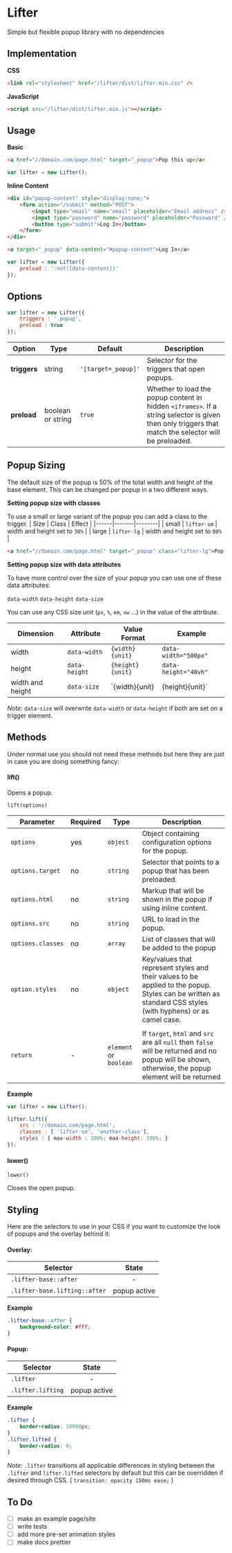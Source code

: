 # Lifter
Simple but flexible popup library with no dependencies  

## Implementation
**CSS**
```html
<link rel="stylesheet" href="/lifter/dist/lifter.min.css" />
```  
**JavaScript**
```html
<script src="/lifter/dist/lifter.min.js"></script>
```



## Usage

**Basic**
```html
<a href="//domain.com/page.html" target="_popup">Pop this up</a>
```

```javascript
var lifter = new Lifter();
```


**Inline Content**
```html
<div id="popup-content" style="display:none;">
	<form action="/submit" method="POST">
    	<input type="email" name="email" placeholder="Email address" /><br />
        <input type="password" name="password" placeholder="Password" /><br />
        <button type="submit">Log In</button>
    </form>
</div>

<a target="_popup" data-content="#popup-content">Log In</a>
```
```javascript
var lifter = new Lifter({
	preload : ':not([data-content])'
});
```


## Options
```javascript
var lifter = new Lifter({
	triggers : '.popup',
	preload : true
});
```


| Option | Type   | Default | Description |
|--------|--------|---------|-------------|
| **triggers** | string | `'[target=_popup]'` | Selector for the triggers that open popups. |
| **preload** | boolean or string | `true` | Whether to load the popup content in hidden `<iframes>`. If a string selector is given then only triggers that match the selector will be preloaded. |



## Popup Sizing

The default size of the popup is 50% of the total width and height of the base element.
This can be changed per popup in a two different ways.

**Setting popup size with classes**

To use a small or large variant of the popup you can add a class to the trigger.
| Size | Class | Effect |
|------|-------|--------|
| small | `lifter-sm` | width and height set to `30%` |
| large | `lifter-lg` | width and height set to `80%` |

```html
<a href="//domain.com/page.html" target="_popup" class="lifter-lg">Pop this up huge</a>
```


**Setting popup size with data attributes**

To have more control over the size of your popup you can use one of these data attributes:

`data-width` `data-height` `data-size`


You can use any CSS size unit (`px`, `%`, `em`, `vw` ...) in the value of the attribute.

| Dimension | Attribute | Value Format | Example |
|-----------|-----------|--------|---------|
| width | `data-width` | `{width}{unit}` | `data-width="500px"` |
| height | `data-height` | `{height}{unit}` | `data-height="40vh"` |
| width and height | `data-size` | `{width}{unit}|{height}{unit}` | `data-size="75%|450px"` |

_Note:_ `data-size` will overwrite `data-width` or `data-height` if both are set on a trigger element.



## Methods

Under normal use you should not need these methods but here they are just in case you are doing something fancy:


#### lift()

Opens a popup.

`lift(options)`


| Parameter | Required | Type | Description |
|-----------|----------|------|-------------|
| `options` | yes | `object` | Object containing configuration options for the popup. |
| `options.target` | no | `string` | Selector that points to a popup that has been preloaded. |
| `options.html` | no | `string` | Markup that will be shown in the popup if using inline content. |
| `options.src` | no | `string` | URL to load in the popup. |
| `options.classes` | no | `array` | List of classes that will be added to the popup |
| `option.styles` | no | `object` | Key/values that represent styles and their values to be applied to the popup. Styles can be written as standard CSS styles (with hyphens) or as camel case. |
|  |   |   |   |
| `return` | - | `element` or `boolean` | If `target`, `html` and `src` are all `null` then `false` will be returned and no popup will be shown, otherwise, the popup element will be returned |

**Example**
```javascript
var lifter = new Lifter();

lifter.lift({
	src : '//domain.com/page.html',
    classes : [ 'lifter-sm', 'another-class'],
    styles : { max-width : 100%; max-height: 100%; }
});
```


#### lower()
`lower()`

Closes the open popup.


## Styling

Here are the selectors to use in your CSS if you want to customize the look of popups and the overlay behind it:

#### Overlay:
| Selector | State |
|----------|:-----:|
| `.lifter-base::after` | - |
| `.lifter-base.lifting::after` | popup active |

**Example**
```css
.lifter-base::after {
	background-color: #fff;
}
```

#### Popup:
| Selector | State |
|----------|:-----:|
| `.lifter` | - |
| `.lifter.lifting` | popup active |

**Example**
```css
.lifter {
	border-radius: 10000px;
}
.lifter.lifted {
	border-radius: 0;
}
```

_Note:_ `.lifter` transitions all applicable differences in styling between the `.lifter` and `lifter.lifted` selectors by default but this can be overridden if desired through CSS. ( `transition: opacity 150ms ease;` )


## To Do

- [ ] make an example page/site
- [ ] write tests
- [ ] add more pre-set animation styles
- [ ] make docs prettier
